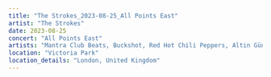 ```yaml
---
title: "The Strokes_2023-08-25_All Points East"
artist: "The Strokes"
date: 2023-08-25
concert: "All Points East"
artists: "Mantra Club Beats, Buckshot, Red Hot Chili Peppers, Altin Gün, ABBA, オレンジスパイニクラブ, King Princess, Anais Chantal, Amyl and the Sniffers, dhruv, The Strokes, 21 Acts of Manslaughter	Grindcore	United States, カネコアヤノ, 12 Gauge Rampage, Aborted, Thundercat, black midi, Alice Phoebe Lou, Dermot Kennedy, Bladee, Angel Olsen, Gigi, girl in red, Backhand, ドミコ, 9 Foot Super SoldierCrossoverHardcore, 324	Grindcore	Japan"
location: "Victoria Park"
location_details: "London, United Kingdom"
---
```

